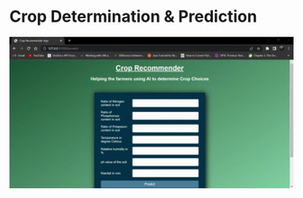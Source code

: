 # Crop Determination & Prediction
<img src="Crop Determine App.gif" alt="Figure 1. Illustration of Crop Determine Prediction website" >
